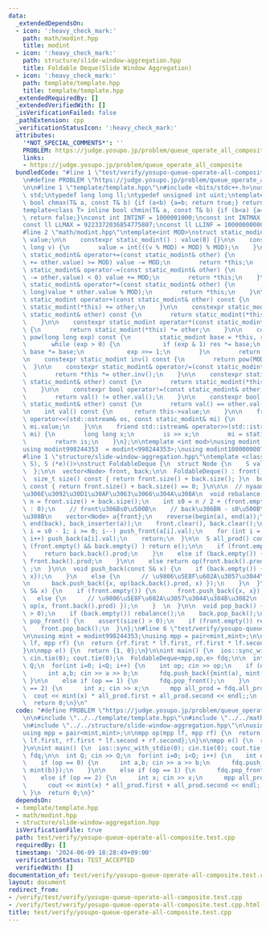 ```yaml
---
data:
  _extendedDependsOn:
  - icon: ':heavy_check_mark:'
    path: math/modint.hpp
    title: modint
  - icon: ':heavy_check_mark:'
    path: structure/slide-window-aggregation.hpp
    title: Foldable Deque(Slide Window Aggregation)
  - icon: ':heavy_check_mark:'
    path: template/template.hpp
    title: template/template.hpp
  _extendedRequiredBy: []
  _extendedVerifiedWith: []
  _isVerificationFailed: false
  _pathExtension: cpp
  _verificationStatusIcon: ':heavy_check_mark:'
  attributes:
    '*NOT_SPECIAL_COMMENTS*': ''
    PROBLEM: https://judge.yosupo.jp/problem/queue_operate_all_composite
    links:
    - https://judge.yosupo.jp/problem/queue_operate_all_composite
  bundledCode: "#line 1 \"test/verify/yosupo-queue-operate-all-composite.test.cpp\"\
    \n#define PROBLEM \"https://judge.yosupo.jp/problem/queue_operate_all_composite\"\
    \n\n#line 1 \"template/template.hpp\"\n#include <bits/stdc++.h>\nusing namespace\
    \ std;\ntypedef long long ll;\ntypedef unsigned int uint;\ntemplate<class T> inline\
    \ bool chmax(T& a, const T& b) {if (a<b) {a=b; return true;} return false;}\n\
    template<class T> inline bool chmin(T& a, const T& b) {if (b<a) {a=b; return true;}\
    \ return false;}\nconst int INTINF = 1000001000;\nconst int INTMAX = 2147483647;\n\
    const ll LLMAX = 9223372036854775807;\nconst ll LLINF = 1000000000000000000;\n\
    #line 2 \"math/modint.hpp\"\ntemplate<int MOD>\nstruct static_modint {\n    int\
    \ value;\n\n    constexpr static_modint() : value(0) {}\n\n    constexpr static_modint(long\
    \ long v) {\n        value = int(((v % MOD) + MOD) % MOD);\n    }\n\n    constexpr\
    \ static_modint& operator+=(const static_modint& other) {\n        if ((value\
    \ += other.value) >= MOD) value -= MOD;\n        return *this;\n    }\n\n    constexpr\
    \ static_modint& operator-=(const static_modint& other) {\n        if ((value\
    \ -= other.value) < 0) value += MOD;\n        return *this;\n    }\n\n    constexpr\
    \ static_modint& operator*=(const static_modint& other) {\n        value = int((long\
    \ long)value * other.value % MOD);\n        return *this;\n    }\n\n    constexpr\
    \ static_modint operator+(const static_modint& other) const {\n        return\
    \ static_modint(*this) += other;\n    }\n\n    constexpr static_modint operator-(const\
    \ static_modint& other) const {\n        return static_modint(*this) -= other;\n\
    \    }\n\n    constexpr static_modint operator*(const static_modint& other) const\
    \ {\n        return static_modint(*this) *= other;\n    }\n\n    constexpr static_modint\
    \ pow(long long exp) const {\n        static_modint base = *this, res = 1;\n \
    \       while (exp > 0) {\n            if (exp & 1) res *= base;\n           \
    \ base *= base;\n            exp >>= 1;\n        }\n        return res;\n    }\n\
    \n    constexpr static_modint inv() const {\n        return pow(MOD - 2);\n  \
    \  }\n\n    constexpr static_modint& operator/=(const static_modint& other) {\n\
    \        return *this *= other.inv();\n    }\n\n    constexpr static_modint operator/(const\
    \ static_modint& other) const {\n        return static_modint(*this) /= other;\n\
    \    }\n\n    constexpr bool operator!=(const static_modint& other) const {\n\
    \        return val() != other.val();\n    }\n\n    constexpr bool operator==(const\
    \ static_modint& other) const {\n        return val() == other.val();\n    }\n\
    \n    int val() const {\n      return this->value;\n    }\n\n    friend std::ostream&\
    \ operator<<(std::ostream& os, const static_modint& mi) {\n        return os <<\
    \ mi.value;\n    }\n\n    friend std::istream& operator>>(std::istream& is, static_modint&\
    \ mi) {\n        long long x;\n        is >> x;\n        mi = static_modint(x);\n\
    \        return is;\n    }\n};\n\ntemplate <int mod>\nusing modint = static_modint<mod>;\n\
    using modint998244353  = modint<998244353>;\nusing modint1000000007 = modint<1000000007>;\n\
    #line 1 \"structure/slide-window-aggregation.hpp\"\ntemplate <class S, S (*op)(S,\
    \ S), S (*e)()>\nstruct FoldableDeque {\n  struct Node {\n    S val;\n    S prod;\n\
    \  };\n\n  vector<Node> front, back;\n\n  FoldableDeque() : front(), back() {}\n\
    \  size_t size() const { return front.size() + back.size(); }\n  bool empty()\
    \ const { return front.size() + back.size() == 0; }\n\n\n  // nyaan\u3055\u3093\
    \u306E\u3092\u30D1\u30AF\u3063\u3066\u304A\u308A\n  void rebalance() {\n    int\
    \ n = front.size() + back.size();\n    int s0 = n / 2 + (front.empty() ? n % 2\
    \ : 0);\n    // front\u306Bs0\u500B\n    // back\u306BN - s0\u500B\u5165\u308C\
    \u308B\n    vector<Node> a{front};\n    reverse(begin(a), end(a));\n    copy(begin(back),\
    \ end(back), back_inserter(a));\n    front.clear(), back.clear();\n    for (int\
    \ i = s0 - 1; i >= 0; i--) push_front(a[i].val);\n    for (int i = s0; i < n;\
    \ i++) push_back(a[i].val);\n    return;\n  }\n\n  S all_prod() const {\n    if\
    \ (front.empty() && back.empty() ) return e();\n\n    if (front.empty()) {\n \
    \     return back.back().prod;\n    }\n    else if (back.empty()) {\n      return\
    \ front.back().prod;\n    }\n\n    else return op(front.back().prod, back.back().prod)\
    \ ;\n  }\n\n  void push_back(const S& x) {\n    if (back.empty()) {\n      back.push_back({x,\
    \ x});\n    }\n    else {\n      // \u9806\u5E8F\u602A\u3057\u3044\u304B\u3082\
    \n      back.push_back({x, op(back.back().prod, x) });\n    }\n  }\n\n  void push_front(const\
    \ S& x) {\n    if (front.empty()) {\n      front.push_back({x, x});\n    }\n \
    \   else {\n      // \u9806\u5E8F\u602A\u3057\u3044\u304B\u3082\n      front.push_back({x,\
    \ op(x, front.back().prod) });\n    }  \n  }\n\n  void pop_back() {\n    assert(size()\
    \ > 0);\n    if (back.empty()) rebalance();\n    back.pop_back();\n  }\n\n  void\
    \ pop_front() {\n    assert(size() > 0);\n    if (front.empty()) rebalance();\n\
    \    front.pop_back();\n  }\n};\n#line 6 \"test/verify/yosupo-queue-operate-all-composite.test.cpp\"\
    \n\nusing mint = modint998244353;\nusing mpp = pair<mint,mint>;\n\nmpp op(mpp\
    \ lf, mpp rf) {\n  return {rf.first * lf.first, rf.first * lf.second + rf.second};\n\
    }\n\nmpp e() {\n  return {1, 0};\n}\n\nint main() {\n  ios::sync_with_stdio(0);\
    \ cin.tie(0); cout.tie(0);\n  FoldableDeque<mpp,op,e> fdq;\n\n  int Q; cin >>\
    \ Q;\n  for(int i=0; i<Q; i++) {\n    int op; cin >> op;\n    if (op == 0) {\n\
    \      int a,b; cin >> a >> b;\n      fdq.push_back({mint(a), mint(b)});\n   \
    \ }\n\n    else if (op == 1) {\n      fdq.pop_front();\n    }\n    else if (op\
    \ == 2) {\n      int x; cin >> x;\n      mpp all_prod = fdq.all_prod();\n    \
    \  cout << mint(x) * all_prod.first + all_prod.second << endl;;\n    }\n  }\n\
    \  return 0;\n}\n"
  code: "#define PROBLEM \"https://judge.yosupo.jp/problem/queue_operate_all_composite\"\
    \n\n#include \"../../template/template.hpp\"\n#include \"../../math/modint.hpp\"\
    \n#include \"../../structure/slide-window-aggregation.hpp\"\n\nusing mint = modint998244353;\n\
    using mpp = pair<mint,mint>;\n\nmpp op(mpp lf, mpp rf) {\n  return {rf.first *\
    \ lf.first, rf.first * lf.second + rf.second};\n}\n\nmpp e() {\n  return {1, 0};\n\
    }\n\nint main() {\n  ios::sync_with_stdio(0); cin.tie(0); cout.tie(0);\n  FoldableDeque<mpp,op,e>\
    \ fdq;\n\n  int Q; cin >> Q;\n  for(int i=0; i<Q; i++) {\n    int op; cin >> op;\n\
    \    if (op == 0) {\n      int a,b; cin >> a >> b;\n      fdq.push_back({mint(a),\
    \ mint(b)});\n    }\n\n    else if (op == 1) {\n      fdq.pop_front();\n    }\n\
    \    else if (op == 2) {\n      int x; cin >> x;\n      mpp all_prod = fdq.all_prod();\n\
    \      cout << mint(x) * all_prod.first + all_prod.second << endl;;\n    }\n \
    \ }\n  return 0;\n}"
  dependsOn:
  - template/template.hpp
  - math/modint.hpp
  - structure/slide-window-aggregation.hpp
  isVerificationFile: true
  path: test/verify/yosupo-queue-operate-all-composite.test.cpp
  requiredBy: []
  timestamp: '2024-06-09 18:28:49+09:00'
  verificationStatus: TEST_ACCEPTED
  verifiedWith: []
documentation_of: test/verify/yosupo-queue-operate-all-composite.test.cpp
layout: document
redirect_from:
- /verify/test/verify/yosupo-queue-operate-all-composite.test.cpp
- /verify/test/verify/yosupo-queue-operate-all-composite.test.cpp.html
title: test/verify/yosupo-queue-operate-all-composite.test.cpp
---
```

